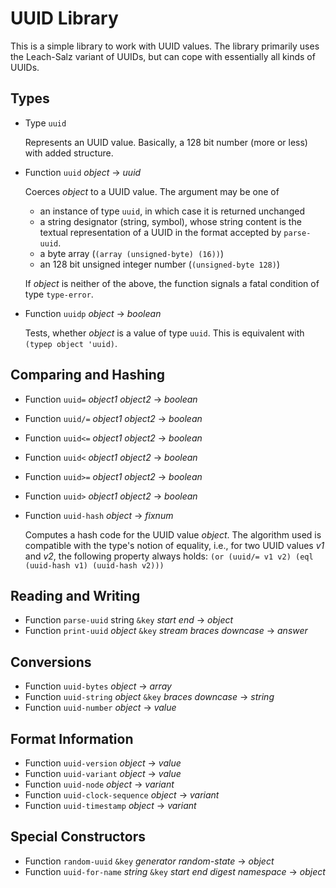 # UUID Library

This is a simple library to work with UUID values. The library primarily
uses the Leach-Salz variant of UUIDs, but can cope with essentially all
kinds of UUIDs.

## Types

- Type `uuid`

  Represents an UUID value. Basically, a 128 bit number (more or less)
  with added structure.

- Function `uuid` _object_ &rarr; _uuid_

  Coerces _object_ to a UUID value. The argument may be one of 
  
  - an instance of type `uuid`, in which case it is returned unchanged
  - a string designator (string, symbol), whose string content is the 
    textual representation of a UUID in the format accepted by `parse-uuid`.
  - a byte array (`(array (unsigned-byte) (16))`)
  - an 128 bit unsigned integer number (`(unsigned-byte 128)`)
  
  If _object_ is neither of the above, the function signals a fatal
  condition of type `type-error`.

- Function `uuidp` _object_ &rarr; _boolean_

  Tests, whether _object_ is a value of type `uuid`. This is equivalent
  with `(typep object 'uuid)`.

## Comparing and Hashing

- Function `uuid=` _object1_ _object2_ &rarr; _boolean_
- Function `uuid/=` _object1_ _object2_ &rarr; _boolean_
- Function `uuid<=` _object1_ _object2_ &rarr; _boolean_
- Function `uuid<` _object1_ _object2_ &rarr; _boolean_
- Function `uuid>=` _object1_ _object2_ &rarr; _boolean_
- Function `uuid>` _object1_ _object2_ &rarr; _boolean_

- Function `uuid-hash` _object_ &rarr; _fixnum_

  Computes a hash code for the UUID value _object_. The algorithm used is
  compatible with the type's notion of equality, i.e., for two UUID values
  _v1_ and _v2_, the following property always holds: `(or (uuid/= v1 v2) (eql (uuid-hash v1) (uuid-hash v2)))`

## Reading and Writing

- Function `parse-uuid` string `&key` _start_ _end_ &rarr; _object_
- Function `print-uuid` _object_ `&key` _stream_ _braces_ _downcase_ &rarr; _answer_

## Conversions

- Function `uuid-bytes` _object_ &rarr; _array_
- Function `uuid-string` _object_ `&key` _braces_ _downcase_ &rarr; _string_
- Function `uuid-number` _object_ &rarr; _value_

## Format Information

- Function `uuid-version` _object_ &rarr; _value_
- Function `uuid-variant` _object_ &rarr; _value_
- Function `uuid-node` _object_ &rarr; _variant_
- Function `uuid-clock-sequence` _object_ &rarr; _variant_
- Function `uuid-timestamp` _object_ &rarr; _variant_

## Special Constructors

- Function `random-uuid` `&key` _generator_ _random-state_ &rarr; _object_
- Function `uuid-for-name` _string_ `&key` _start_ _end_ _digest_ _namespace_ &rarr; _object_
